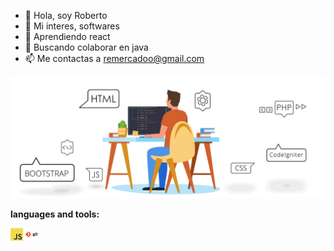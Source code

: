 - 👋 Hola, soy Roberto
- 👀 Mi interes, softwares
- 🌱 Aprendiendo react
- 💞️ Buscando colaborar en java
- 📫 Me contactas a remercadoo@gmail.com



![](gif-trabajando.gif)







**languages and tools:**  

<code><img height="20" src="https://raw.githubusercontent.com/github/explore/80688e429a7d4ef2fca1e82350fe8e3517d3494d/topics/javascript/javascript.png"></code> <code><img height="20" src="assets/git.png"></code>












